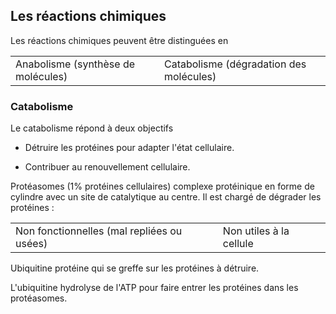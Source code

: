 ## Les réactions chimiques

Les réactions chimiques peuvent être distinguées en

|                                    |                                         |
|------------------------------------|------------------------------------|
| Anabolisme (synthèse de molécules) | Catabolisme (dégradation des molécules) |

### Catabolisme

Le catabolisme répond à deux objectifs

-   Détruire les protéines pour adapter l'état cellulaire.

-   Contribuer au renouvellement cellulaire.

Protéasomes (1% protéines cellulaires) complexe protéinique en forme de
cylindre avec un site de catalytique au centre. Il est chargé de
dégrader les protéines :

|                                            |                         |
|--------------------------------------------|-------------------------|
| Non fonctionnelles (mal repliées ou usées) | Non utiles à la cellule |

Ubiquitine protéine qui se greffe sur les protéines à détruire.

L'ubiquitine hydrolyse de l'ATP pour faire entrer les protéines dans les
protéasomes.